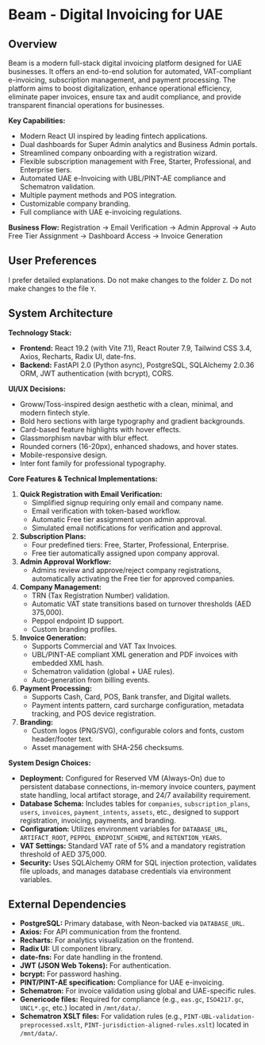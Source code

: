 # Beam - Digital Invoicing for UAE

## Overview
Beam is a modern full-stack digital invoicing platform designed for UAE businesses. It offers an end-to-end solution for automated, VAT-compliant e-invoicing, subscription management, and payment processing. The platform aims to boost digitalization, enhance operational efficiency, eliminate paper invoices, ensure tax and audit compliance, and provide transparent financial operations for businesses.

**Key Capabilities:**
- Modern React UI inspired by leading fintech applications.
- Dual dashboards for Super Admin analytics and Business Admin portals.
- Streamlined company onboarding with a registration wizard.
- Flexible subscription management with Free, Starter, Professional, and Enterprise tiers.
- Automated UAE e-Invoicing with UBL/PINT-AE compliance and Schematron validation.
- Multiple payment methods and POS integration.
- Customizable company branding.
- Full compliance with UAE e-invoicing regulations.

**Business Flow:**
Registration → Email Verification → Admin Approval → Auto Free Tier Assignment → Dashboard Access → Invoice Generation

## User Preferences
I prefer detailed explanations. Do not make changes to the folder `Z`. Do not make changes to the file `Y`.

## System Architecture

**Technology Stack:**
- **Frontend:** React 19.2 (with Vite 7.1), React Router 7.9, Tailwind CSS 3.4, Axios, Recharts, Radix UI, date-fns.
- **Backend:** FastAPI 2.0 (Python async), PostgreSQL, SQLAlchemy 2.0.36 ORM, JWT authentication (with bcrypt), CORS.

**UI/UX Decisions:**
- Groww/Toss-inspired design aesthetic with a clean, minimal, and modern fintech style.
- Bold hero sections with large typography and gradient backgrounds.
- Card-based feature highlights with hover effects.
- Glassmorphism navbar with blur effect.
- Rounded corners (16-20px), enhanced shadows, and hover states.
- Mobile-responsive design.
- Inter font family for professional typography.

**Core Features & Technical Implementations:**
1.  **Quick Registration with Email Verification:**
    *   Simplified signup requiring only email and company name.
    *   Email verification with token-based workflow.
    *   Automatic Free tier assignment upon admin approval.
    *   Simulated email notifications for verification and approval.
2.  **Subscription Plans:**
    *   Four predefined tiers: Free, Starter, Professional, Enterprise.
    *   Free tier automatically assigned upon company approval.
3.  **Admin Approval Workflow:**
    *   Admins review and approve/reject company registrations, automatically activating the Free tier for approved companies.
4.  **Company Management:**
    *   TRN (Tax Registration Number) validation.
    *   Automatic VAT state transitions based on turnover thresholds (AED 375,000).
    *   Peppol endpoint ID support.
    *   Custom branding profiles.
5.  **Invoice Generation:**
    *   Supports Commercial and VAT Tax Invoices.
    *   UBL/PINT-AE compliant XML generation and PDF invoices with embedded XML hash.
    *   Schematron validation (global + UAE rules).
    *   Auto-generation from billing events.
6.  **Payment Processing:**
    *   Supports Cash, Card, POS, Bank transfer, and Digital wallets.
    *   Payment intents pattern, card surcharge configuration, metadata tracking, and POS device registration.
7.  **Branding:**
    *   Custom logos (PNG/SVG), configurable colors and fonts, custom header/footer text.
    *   Asset management with SHA-256 checksums.

**System Design Choices:**
- **Deployment:** Configured for Reserved VM (Always-On) due to persistent database connections, in-memory invoice counters, payment state handling, local artifact storage, and 24/7 availability requirement.
- **Database Schema:** Includes tables for `companies`, `subscription_plans`, `users`, `invoices`, `payment_intents`, `assets`, etc., designed to support registration, invoicing, payments, and branding.
- **Configuration:** Utilizes environment variables for `DATABASE_URL`, `ARTIFACT_ROOT`, `PEPPOL_ENDPOINT_SCHEME`, and `RETENTION_YEARS`.
- **VAT Settings:** Standard VAT rate of 5% and a mandatory registration threshold of AED 375,000.
- **Security:** Uses SQLAlchemy ORM for SQL injection protection, validates file uploads, and manages database credentials via environment variables.

## External Dependencies

-   **PostgreSQL:** Primary database, with Neon-backed via `DATABASE_URL`.
-   **Axios:** For API communication from the frontend.
-   **Recharts:** For analytics visualization on the frontend.
-   **Radix UI:** UI component library.
-   **date-fns:** For date handling in the frontend.
-   **JWT (JSON Web Tokens):** For authentication.
-   **bcrypt:** For password hashing.
-   **PINT/PINT-AE specification:** Compliance for UAE e-invoicing.
-   **Schematron:** For invoice validation using global and UAE-specific rules.
-   **Genericode files:** Required for compliance (e.g., `eas.gc`, `ISO4217.gc`, `UNCL*.gc`, etc.) located in `/mnt/data/`.
-   **Schematron XSLT files:** For validation rules (e.g., `PINT-UBL-validation-preprocessed.xslt`, `PINT-jurisdiction-aligned-rules.xslt`) located in `/mnt/data/`.